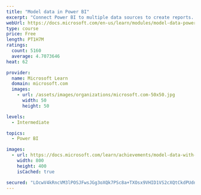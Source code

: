 ```yaml
---
title: "Model data in Power BI"
excerpt: "Connect Power BI to multiple data sources to create reports. Define the relationship between your data sources."
webUrl: https://docs.microsoft.com/en-us/learn/modules/model-data-power-bi/
type: course
price: Free
length: PT1H7M
ratings:
  count: 5160
  average: 4.7073646
heat: 62

provider:
  name: Microsoft Learn
  domain: microsoft.com
  images:
    - url: /assets/images/organizations/microsoft.com-50x50.jpg
      width: 50
      height: 50

levels:
  - Intermediate

topics:
  - Power BI

images:
  - url: https://docs.microsoft.com/learn/achievements/model-data-with-power-bi-desktop-social.png
    width: 800
    height: 400
    isCached: true

secured: "LOcwV4kRncVM3lPOSJFwsJGg3oXQk7PSc8a+TXOsx9VHID1VS2cXQtCkdPUdnEts98MPTmM4yRHDRKyA5BOJ1nHhrufJVC4b322IQvP6unHhRKIRGxNZC0dUv00H1JCNjOSfddNpR/Q/9zBRxci5roi9TQu8R7ea7uGGz1E40Am/I+xvrog4H6dWiL9aj4yds+eBHOUpY7H79q4KIbS0uoB4Mlh22gvvcUcO602J1IrDWaaFY1mkGNOX7Mu79N0MVBlJKsV+vYEIdn5zx3HlkwOrnCgchlKCo594k1Wx7WmFmH6ahF8VOvVmMoayBYQFEXmJeoHiVF7so2t0awkyVTjDjkxNNHK71bcL7M2N2976GhrhtD8mLzFZM8jWT0EXHtTXm3wxPCIbl+L59YCZs2Lhg/lDJ8vR8Jjnc6g8ChM=;uExmrcuZs71GcSeJUBUQpA=="
---
```


